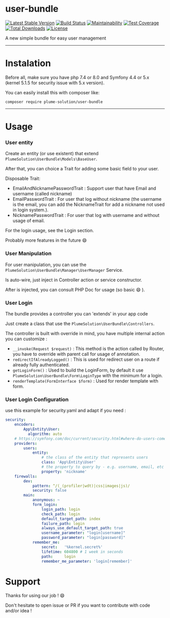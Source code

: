 # user-bundle

[![Latest Stable Version](https://poser.pugx.org/plume-solution/user-bundle/v)](//packagist.org/packages/plume-solution/user-bundle)
[![Build Status](https://travis-ci.com/PlumeSolution/user-bundle.svg?branch=master)](https://travis-ci.com/PlumeSolution/user-bundle)
[![Maintainability](https://api.codeclimate.com/v1/badges/d20bbb487f681bbc6c6e/maintainability)](https://codeclimate.com/github/PlumeSolution/user-bundle/maintainability)
[![Test Coverage](https://api.codeclimate.com/v1/badges/d20bbb487f681bbc6c6e/test_coverage)](https://codeclimate.com/github/PlumeSolution/user-bundle/test_coverage)
[![Total Downloads](https://poser.pugx.org/plume-solution/user-bundle/downloads)](//packagist.org/packages/plume-solution/user-bundle)
[![License](https://poser.pugx.org/plume-solution/user-bundle/license)](//packagist.org/packages/plume-solution/user-bundle)

A new simple bundle for easy user management
____________________________________________

Instalation
===========

Before all, make sure you have php 7.4 or 8.0 and Symfony 4.4 or 5.x (kernel 5.1.5 for security issue with 5.x version).

You can easily install this with composer like:

`composer require plume-solution/user-bundle`
_____________________________________________

Usage
=====

### User entity

Create an entity (or use existent) that extend `PlumeSolution\UserBundle\Models\BaseUser`.

After that, you can choice a Trait for adding some basic field to your user.

Disposable Trait:
- EmailAndNicknamePasswordTrait : Support user that have Email and username (called nickname)
- EmailPasswordTrait : For user that log without nickname (the username is the email, you can add the NicknameTrait for add a nickname not used in login system.).
- NicknamePasswordTrait : For user that log with username and without usage of email.

For the login usage, see the Login section.

Probably more features in the future :smile:

### User Manipulation

For user manipulation, you can use the `PlumeSolution\UserBundle\Manager\UserManager` Service.

Is auto-wire, just inject in Controller action or service constructor.

After is injected, you can consult PHP Doc for usage (so basic :smile: ).

### User Login

The bundle provides a controller you can 'extends' in your app code

Just create a class that use the `PlumeSolution\UserBundle\Controllers`.

The controller is built with override in mind, you have multiple internal action you can customize
:
- `__invoke(Request $request)` : This method is the action called by Router, you have to override with parent call for usage of annotation.
- `redirectIfAlreadyLogged()` : This is used for redirect user on a route if already fully authenticated.
- `getLoginForm()` : Used to build the LoginForm, by default it use `PlumeSolution\UserBundle\Form\LoginType` with the minimum for a login.
- `renderTemplate(FormInterface $form)` : Used for render template with form.

### User Login Configuration

use this example for security.yaml and adapt if you need :

```yaml
security:
    encoders:
        App\Entity\User:
          algorithm: auto
    # https://symfony.com/doc/current/security.html#where-do-users-come-from-user-providers
    providers:
        users:
            entity:
                # the class of the entity that represents users
                class: 'App\Entity\User'
                # the property to query by - e.g. username, email, etc
                property: 'nickname'
    firewalls:
        dev:
            pattern: ^/(_(profiler|wdt)|css|images|js)/
            security: false
        main:
            anonymous: ~
            form_login:
                login_path: login
                check_path: login
                default_target_path: index
                failure_path: login
                always_use_default_target_path: true
                username_parameter: "login[username]"
                password_parameter: "login[password]"
            remember_me:
                secret:   '%kernel.secret%'
                lifetime: 604800 # 1 week in seconds
                path:     login
                remember_me_parameter: 'login[remember]'
```

Support
=======

Thanks for using our job ! :smile:

Don't hesitate to open issue or PR if you want to contribute with code and/or idea !
